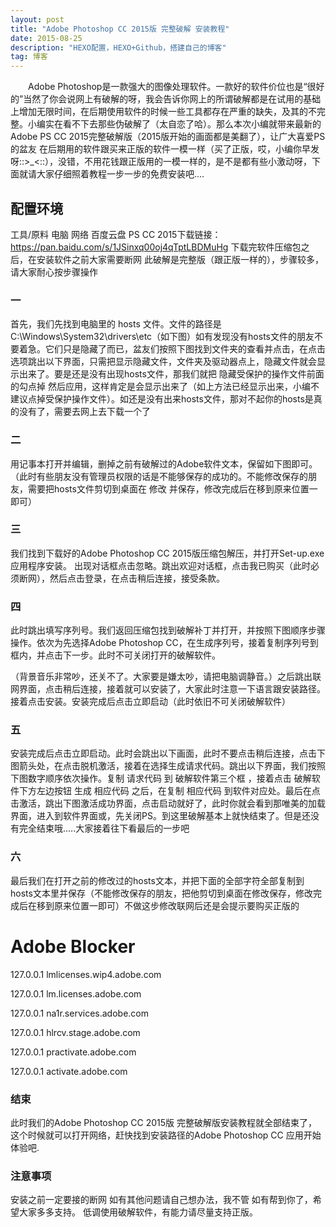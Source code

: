 ```yaml
---
layout: post
title: "Adobe Photoshop CC 2015版 完整破解 安装教程"
date: 2015-08-25 
description: "HEXO配置，HEXO+Github，搭建自己的博客"
tag: 博客 
---   
```


　　Adobe Photoshop是一款强大的图像处理软件。一款好的软件价位也是“很好的”当然了你会说网上有破解的呀，我会告诉你网上的所谓破解都是在试用的基础上增加无限时间，在后期使用软件的时候一些工具都存在严重的缺失，及其的不完整。小编实在看不下去那些伪破解了（太自恋了哈）。那么本次小编就带来最新的Adobe PS CC 2015完整破解版（2015版开始的画面都是美翻了），让广大喜爱PS的盆友 在后期用的软件跟买来正版的软件一模一样（买了正版，哎，小编你早发呀::>_<::），没错，不用花钱跟正版用的一模一样的，是不是都有些小激动呀，下面就请大家仔细照着教程一步一步的免费安装吧....

## 配置环境     
工具/原料
电脑 网络 百度云盘
PS CC 2015下载链接：https://pan.baidu.com/s/1JSinxq00oj4qTptLBDMuHg 
下载完软件压缩包之后，在安装软件之前大家需要断网
此破解是完整版（跟正版一样的），步骤较多，请大家耐心按步骤操作


### 一
首先，我们先找到电脑里的 hosts 文件。文件的路径是C:\Windows\System32\drivers\etc（如下图）如有发现没有hosts文件的朋友不要着急。它们只是隐藏了而已，盆友们按照下图找到文件夹的查看并点击，在点击选项跳出以下界面，只需把显示隐藏文件，文件夹及驱动器点上，隐藏文件就会显示出来了。要是还是没有出现hosts文件，那我们就把 隐藏受保护的操作文件前面的勾点掉  然后应用，这样肯定是会显示出来了（如上方法已经显示出来，小编不建议点掉受保护操作文件）。如还是没有出来hosts文件，那对不起你的hosts是真的没有了，需要去网上去下载一个了


### 二
用记事本打开并编辑，删掉之前有破解过的Adobe软件文本，保留如下图即可。（此时有些朋友没有管理员权限的话是不能够保存的成功的。不能修改保存的朋友，需要把hosts文件剪切到桌面在 修改 并保存，修改完成后在移到原来位置一即可）


### 三
我们找到下载好的Adobe Photoshop CC 2015版压缩包解压，并打开Set-up.exe应用程序安装。 出现对话框点击忽略。跳出欢迎对话框，点击我已购买（此时必须断网），然后点击登录，在点击稍后连接，接受条款。


### 四
此时跳出填写序列号。我们返回压缩包找到破解补丁并打开，并按照下图顺序步骤操作。依次为先选择Adobe Photoshop CC，在生成序列号，接着复制序列号到框内，并点击下一步。此时不可关闭打开的破解软件。

（背景音乐非常吵，还关不了。大家要是嫌太吵，请把电脑调静音。）之后跳出联网界面，点击稍后连接，接着就可以安装了，大家此时注意一下语言跟安装路径。接着点击安装。安装完成后点击立即启动（此时依旧不可关闭破解软件）


### 五
安装完成后点击立即启动。此时会跳出以下画面，此时不要点击稍后连接，点击下图箭头处，在点击脱机激活，接着在选择生成请求代码。跳出以下界面，我们按照下图数字顺序依次操作。复制 请求代码 到 破解软件第三个框 ，接着点击 破解软件下方左边按钮 生成 相应代码 之后，在复制 相应代码 到软件对应处。最后在点击激活，跳出下图激活成功界面，点击启动就好了，此时你就会看到那唯美的加载界面，进入到软件界面或，先关闭PS。到这里破解基本上就快结束了。但是还没有完全结束哦.....大家接着往下看最后的一步吧


### 六
最后我们在打开之前的修改过的hosts文本，并把下面的全部字符全部复制到hosts文本里并保存（不能修改保存的朋友，把他剪切到桌面在修改保存，修改完成后在移到原来位置一即可）不做这步修改联网后还是会提示要购买正版的

# Adobe Blocker

127.0.0.1 lmlicenses.wip4.adobe.com

127.0.0.1 lm.licenses.adobe.com

127.0.0.1 na1r.services.adobe.com

127.0.0.1 hlrcv.stage.adobe.com

127.0.0.1 practivate.adobe.com 

127.0.0.1 activate.adobe.com


### 结束

此时我们的Adobe Photoshop CC 2015版 完整破解版安装教程就全部结束了，这个时候就可以打开网络，赶快找到安装路径的Adobe Photoshop CC 应用开始体验吧.


### 注意事项
安装之前一定要接的断网
如有其他问题请自己想办法，我不管
如有帮到你了，希望大家多多支持。
低调使用破解软件，有能力请尽量支持正版。
